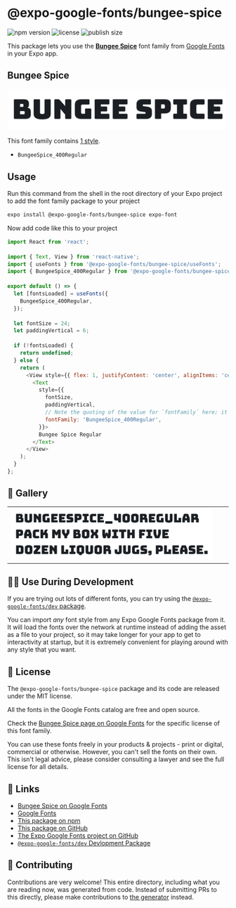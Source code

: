 # @expo-google-fonts/bungee-spice

![npm version](https://flat.badgen.net/npm/v/@expo-google-fonts/bungee-spice)
![license](https://flat.badgen.net/github/license/expo/google-fonts)
![publish size](https://flat.badgen.net/packagephobia/install/@expo-google-fonts/bungee-spice)

This package lets you use the [**Bungee Spice**](https://fonts.google.com/specimen/Bungee+Spice) font family from [Google Fonts](https://fonts.google.com/) in your Expo app.

## Bungee Spice

![Bungee Spice](./font-family.png)

This font family contains [1 style](#-gallery).

- `BungeeSpice_400Regular`

## Usage

Run this command from the shell in the root directory of your Expo project to add the font family package to your project
```sh
expo install @expo-google-fonts/bungee-spice expo-font
```

Now add code like this to your project
```js
import React from 'react';

import { Text, View } from 'react-native';
import { useFonts } from '@expo-google-fonts/bungee-spice/useFonts';
import { BungeeSpice_400Regular } from '@expo-google-fonts/bungee-spice/400Regular';

export default () => {
  let [fontsLoaded] = useFonts({
    BungeeSpice_400Regular,
  });

  let fontSize = 24;
  let paddingVertical = 6;

  if (!fontsLoaded) {
    return undefined;
  } else {
    return (
      <View style={{ flex: 1, justifyContent: 'center', alignItems: 'center' }}>
        <Text
          style={{
            fontSize,
            paddingVertical,
            // Note the quoting of the value for `fontFamily` here; it expects a string!
            fontFamily: 'BungeeSpice_400Regular',
          }}>
          Bungee Spice Regular
        </Text>
      </View>
    );
  }
};

```

## 🔡 Gallery


||||
|-|-|-|
|![BungeeSpice_400Regular](.//400Regular/BungeeSpice_400Regular.ttf.png)||||


## 👩‍💻 Use During Development

If you are trying out lots of different fonts, you can try using the [`@expo-google-fonts/dev` package](https://github.com/freeboub/google-fonts/tree/master/font-packages/dev#readme).

You can import *any* font style from any Expo Google Fonts package from it. It will load the fonts
over the network at runtime instead of adding the asset as a file to your project, so it may take longer
for your app to get to interactivity at startup, but it is extremely convenient
for playing around with any style that you want.

## 📖 License

The `@expo-google-fonts/bungee-spice` package and its code are released under the MIT license.

All the fonts in the Google Fonts catalog are free and open source.

Check the [Bungee Spice page on Google Fonts](https://fonts.google.com/specimen/Bungee+Spice) for the specific license of this font family.

You can use these fonts freely in your products & projects - print or digital, commercial or otherwise. However, you can't sell the fonts on their own. This isn't legal advice, please consider consulting a lawyer and see the full license for all details.

## 🔗 Links

- [Bungee Spice on Google Fonts](https://fonts.google.com/specimen/Bungee+Spice)
- [Google Fonts](https://fonts.google.com/)
- [This package on npm](https://www.npmjs.com/package/@expo-google-fonts/bungee-spice)
- [This package on GitHub](https://github.com/freeboub/google-fonts/tree/master/font-packages/bungee-spice)
- [The Expo Google Fonts project on GitHub](https://github.com/freeboub/google-fonts)
- [`@expo-google-fonts/dev` Devlopment Package](https://github.com/freeboub/google-fonts/tree/master/font-packages/dev)

## 🤝 Contributing

Contributions are very welcome! This entire directory, including what you are reading now, was generated from code. Instead of submitting PRs to this directly, please make contributions to [the generator](https://github.com/freeboub/google-fonts/tree/master/packages/generator) instead.
